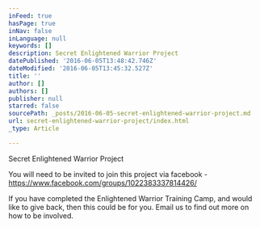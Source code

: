 ```yaml
---
inFeed: true
hasPage: true
inNav: false
inLanguage: null
keywords: []
description: Secret Enlightened Warrior Project
datePublished: '2016-06-05T13:48:42.746Z'
dateModified: '2016-06-05T13:45:32.527Z'
title: ''
author: []
authors: []
publisher: null
starred: false
sourcePath: _posts/2016-06-05-secret-enlightened-warrior-project.md
url: secret-enlightened-warrior-project/index.html
_type: Article

---
```

Secret Enlightened Warrior Project

You will need to be invited to join this project via facebook - https://www.facebook.com/groups/1022383337814426/

If you have completed the Enlightened Warrior Training Camp, and would like to give back, then this could be for you. Email us to find out more on how to be involved.